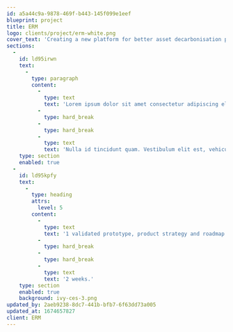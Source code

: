 ```yaml
---
id: a5a44c9a-9878-469f-b443-145f099e1eef
blueprint: project
title: ERM
logo: clients/project/erm-white.png
cover_text: 'Creating a new platform for better asset decarbonisation planning'
sections:
  -
    id: ld95irwn
    text:
      -
        type: paragraph
        content:
          -
            type: text
            text: 'Lorem ipsum dolor sit amet consectetur adipiscing elit etiam tortor augue faucibus vel orci fermentum pharetra. Pellentesque ut dapibus magna.'
          -
            type: hard_break
          -
            type: hard_break
          -
            type: text
            text: 'Nulla id tincidunt quam. Vestibulum elit est, vehicula vitae eros at, auctor pretium tortor.'
    type: section
    enabled: true
  -
    id: ld95kpfy
    text:
      -
        type: heading
        attrs:
          level: 5
        content:
          -
            type: text
            text: '1 validated prototype, product strategy and roadmap for launch.'
          -
            type: hard_break
          -
            type: hard_break
          -
            type: text
            text: '2 weeks.'
    type: section
    enabled: true
    background: ivy-ces-3.png
updated_by: 2aeb9238-8dc7-441b-bfb7-6f63dd73a005
updated_at: 1674657827
client: ERM
---
```

